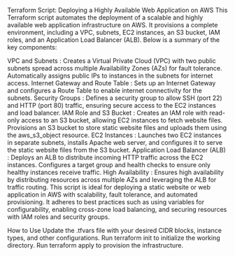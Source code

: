 Terraform Script: Deploying a Highly Available Web Application on AWS
This Terraform script automates the deployment of a scalable and highly available web application infrastructure on AWS. It provisions a complete environment, including a VPC, subnets, EC2 instances, an S3 bucket, IAM roles, and an Application Load Balancer (ALB). Below is a summary of the key components:

VPC and Subnets :
Creates a Virtual Private Cloud (VPC) with two public subnets spread across multiple Availability Zones (AZs) for fault tolerance.
Automatically assigns public IPs to instances in the subnets for internet access.
Internet Gateway and Route Table :
Sets up an Internet Gateway and configures a Route Table to enable internet connectivity for the subnets.
Security Groups :
Defines a security group to allow SSH (port 22) and HTTP (port 80) traffic, ensuring secure access to the EC2 instances and load balancer.
IAM Role and S3 Bucket :
Creates an IAM role with read-only access to an S3 bucket, allowing EC2 instances to fetch website files.
Provisions an S3 bucket to store static website files and uploads them using the aws_s3_object resource.
EC2 Instances :
Launches two EC2 instances in separate subnets, installs Apache web server, and configures it to serve the static website files from the S3 bucket.
Application Load Balancer (ALB) :
Deploys an ALB to distribute incoming HTTP traffic across the EC2 instances.
Configures a target group and health checks to ensure only healthy instances receive traffic.
High Availability :
Ensures high availability by distributing resources across multiple AZs and leveraging the ALB for traffic routing.
This script is ideal for deploying a static website or web application in AWS with scalability, fault tolerance, and automated provisioning. It adheres to best practices such as using variables for configurability, enabling cross-zone load balancing, and securing resources with IAM roles and security groups.

How to Use
Update the .tfvars file with your desired CIDR blocks, instance types, and other configurations.
Run terraform init to initialize the working directory.
Run terraform apply to provision the infrastructure.
